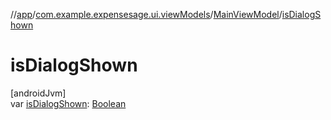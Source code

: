//[app](../../../index.md)/[com.example.expensesage.ui.viewModels](../index.md)/[MainViewModel](index.md)/[isDialogShown](is-dialog-shown.md)

# isDialogShown

[androidJvm]\
var [isDialogShown](is-dialog-shown.md): [Boolean](https://kotlinlang.org/api/latest/jvm/stdlib/kotlin/-boolean/index.html)
